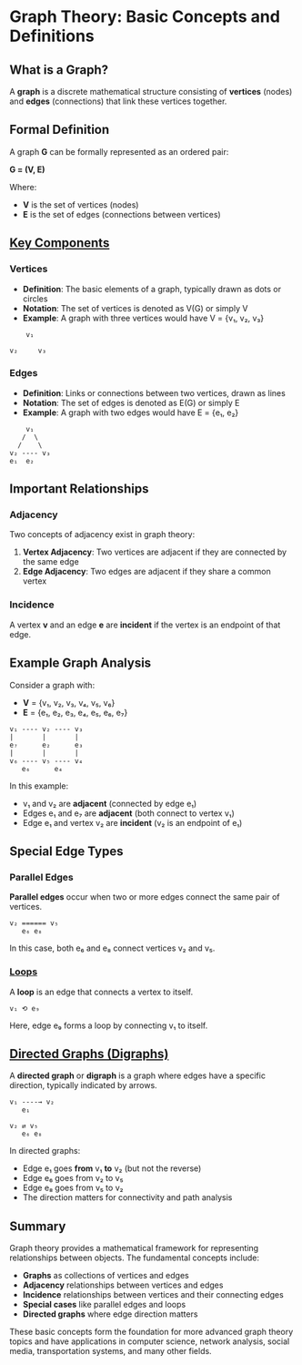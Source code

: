 # Graph Theory: Basic Concepts and Definitions

## What is a Graph?

A **graph** is a discrete mathematical structure consisting of **vertices** (nodes) and **edges** (connections) that link these vertices together.

## Formal Definition

A graph **G** can be formally represented as an ordered pair:

**G = (V, E)**

Where:
- **V** is the set of vertices (nodes)
- **E** is the set of edges (connections between vertices)

## [Key Components](images/1edges_and_vertex.png)

### Vertices
- **Definition**: The basic elements of a graph, typically drawn as dots or circles
- **Notation**: The set of vertices is denoted as V(G) or simply V
- **Example**: A graph with three vertices would have V = {v₁, v₂, v₃}

```
    v₁
    
v₂     v₃
```

### Edges
- **Definition**: Links or connections between two vertices, drawn as lines
- **Notation**: The set of edges is denoted as E(G) or simply E
- **Example**: A graph with two edges would have E = {e₁, e₂}

```
    v₁
   /  \
  /    \
v₂ ---- v₃
e₁  e₂
```

## Important Relationships

### Adjacency
Two concepts of adjacency exist in graph theory:

1. **Vertex Adjacency**: Two vertices are adjacent if they are connected by the same edge
2. **Edge Adjacency**: Two edges are adjacent if they share a common vertex

### Incidence
A vertex **v** and an edge **e** are **incident** if the vertex is an endpoint of that edge.

## Example Graph Analysis

Consider a graph with:
- **V** = {v₁, v₂, v₃, v₄, v₅, v₆}
- **E** = {e₁, e₂, e₃, e₄, e₅, e₆, e₇}

```
v₁ ---- v₂ ---- v₃
|       |       |
e₇      e₂      e₃
|       |       |
v₆ ---- v₅ ---- v₄
   e₆      e₄
```

In this example:
- v₁ and v₂ are **adjacent** (connected by edge e₁)
- Edges e₁ and e₇ are **adjacent** (both connect to vertex v₁)
- Edge e₁ and vertex v₂ are **incident** (v₂ is an endpoint of e₁)

## Special Edge Types

### Parallel Edges
**Parallel edges** occur when two or more edges connect the same pair of vertices.

```
v₂ ====== v₅
   e₆ e₈
```

In this case, both e₆ and e₈ connect vertices v₂ and v₅.

### [Loops](images/2loops_and_parallel_edges.png)
A **loop** is an edge that connects a vertex to itself.

```
v₁ ⟲ e₉
```

Here, edge e₉ forms a loop by connecting v₁ to itself.

## [Directed Graphs (Digraphs)](images/3diagraph.png)

A **directed graph** or **digraph** is a graph where edges have a specific direction, typically indicated by arrows.

```
v₁ ----→ v₂
   e₁

v₂ ⇄ v₅
   e₆ e₈
```

In directed graphs:
- Edge e₁ goes **from** v₁ **to** v₂ (but not the reverse)
- Edge e₆ goes from v₂ to v₅
- Edge e₈ goes from v₅ to v₂
- The direction matters for connectivity and path analysis

## Summary

Graph theory provides a mathematical framework for representing relationships between objects. The fundamental concepts include:

- **Graphs** as collections of vertices and edges
- **Adjacency** relationships between vertices and edges
- **Incidence** relationships between vertices and their connecting edges
- **Special cases** like parallel edges and loops
- **Directed graphs** where edge direction matters

These basic concepts form the foundation for more advanced graph theory topics and have applications in computer science, network analysis, social media, transportation systems, and many other fields.